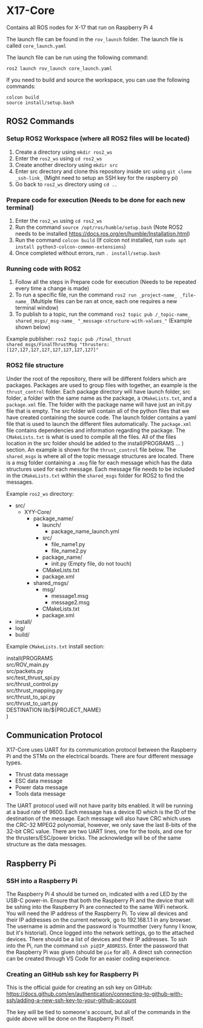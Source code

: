 # X17-Core

Contains all ROS nodes for X-17 that run on Raspberry Pi 4

The launch file can be found in the `rov_launch` folder. The launch file is called `core_launch.yaml`

The launch file can be run using the following command:
```
ros2 launch rov_launch core_launch.yaml
```

If you need to build and source the workspace, you can use the following commands:
```
colcon build
source install/setup.bash
```

## ROS2 Commands

### Setup ROS2 Workspace (where all ROS2 files will be located)
1. Create a directory using  ```mkdir ros2_ws```
2. Enter the ```ros2_ws``` using ```cd ros2_ws```
3. Create another directory using ```mkdir src```
4. Enter src directory and clone this repository inside src using ```git clone _ssh-link_``` (Might need to setup an SSH key for the raspberry pi)
5. Go back to ```ros2_ws``` directory using ```cd ..```

### Prepare code for execution (Needs to be done for each new terminal)
1. Enter the ```ros2_ws``` using ```cd ros2_ws```
2. Run the command ```source /opt/ros/humble/setup.bash``` (Note ROS2 needs to be installed https://docs.ros.org/en/humble/Installation.html)
3. Run the command ```colcon build``` (If colcon not installed, run ```sudo apt install python3-colcon-common-extensions```)
4. Once completed without errors, run ```. install/setup.bash```

### Running code with ROS2
1. Follow all the steps in Prepare code for execution (Needs to be repeated every time a change is made)
2. To run a specific file, run the command ```ros2 run _project-name_ _file-name_``` (Multiple files can be ran at once, each one requires a new terminal window)
3. To publish to a topic, run the command ```ros2 topic pub /_topic-name_ shared_msgs/_msg-name_ "_message-structure-with-values_"``` (Example shown below)

Example publisher: ```ros2 topic pub /final_thrust shared_msgs/FinalThrustMsg "thrusters: [127,127,127,127,127,127,127,127]"```

### ROS2 file structure 
Under the root of the repository, there will be different folders which are packages. Packages are used to group files with together, an example is the ```thrust_control``` folder. Each package directory will have launch folder, src folder, a folder with the same name as the package, a ```CMakeLists.txt```, and a ```package.xml``` file. The folder with the package name will have just an init.py file that is empty. The src folder will contain all of the python files that we have created containing the source code. The launch folder contains a yaml file that is used to launch the different files automatically. The ```package.xml``` file contains dependencies and information regarding the package. The ```CMakeLists.txt``` is what is used to compile all the files. All of the files location in the src folder should be added to the install(PROGRAMS ... ) section. An example is shown for the ```thrust_control``` file below. The ```shared_msgs``` is where all of the topic message structures are located. There is a msg folder containing a ```.msg``` file for each message which has the data structures used for each message. Each message file needs to be included in the ```CMakeLists.txt``` within the ```shared_msgs``` folder for ROS2 to find the messages.  

Example ```ros2_ws``` directory:

- src/
  - XYY-Core/
    - package_name/
      - launch/
        - package_name_launch.yml
      - src/
        - file_name1.py
        - file_name2.py
      - package_name/
        - init.py (Empty file, do not touch)
      - CMakeLists.txt
      - package.xml
    - shared_msgs/
      - msg/
        - message1.msg
        - message2.msg
      - CMakeLists.txt
      - package.xml
- install/
- log/
- build/

Example ```CMakeLists.txt``` install section: 

install(PROGRAMS <br />
  src/ROV_main.py <br />
  src/packets.py <br />
  src/test_thrust_spi.py <br />
  src/thrust_control.py <br />
  src/thrust_mapping.py <br />
  src/thrust_to_spi.py <br />
  src/thrust_to_uart.py <br />
  DESTINATION lib/${PROJECT_NAME} <br />
)

## Communication Protocol

X17-Core uses UART for its communication protocol between the Raspberry Pi and the STMs on the electrical boards. There are four different message types. 
- Thrust data message
- ESC data message
- Power data message
- Tools data message

The UART protocol used will not have parity bits enabled. It will be running at a baud rate of 9600. Each message has a device ID which is the ID of the destination of the message. Each message will also have CRC which uses the CRC-32 MPEG2 polynomial, however, we only save the last 8-bits of the 32-bit CRC value. There are two UART lines, one for the tools, and one for the thrusters/ESC/power bricks. The acknowledge will be of the same structure as the data messages. 


## Raspberry Pi 

### SSH into a Raspberry Pi

The Raspberry Pi 4 should be turned on, indicated with a red LED by the USB-C power-in. Ensure that both the Raspberry Pi and the device that will be sshing into the Raspberry Pi are connected to the same WiFi network. You will need the IP address of the Raspberry Pi. To view all devices and their IP addresses on the current network, go to 192.168.1.1 in any browser. The username is admin and the password is Yourmother (very funny I know, but it's historial). Once logged into the network settings, go to the attached devices. There should be a list of devices and their IP addresses. To ssh into the Pi, run the command ```ssh pi@IP_ADDRESS```. Enter the password that the Raspberry Pi was given (should be ```pie``` for all). A direct ssh connection can be created through VS Code for an easier coding experience. 

### Creating an GitHub ssh key for Raspberry Pi

This is the official guide for creating an ssh key on GitHub:
https://docs.github.com/en/authentication/connecting-to-github-with-ssh/adding-a-new-ssh-key-to-your-github-account

The key will be tied to someone's account, but all of the commands in the guide above will be done on the Raspberry Pi itself.
